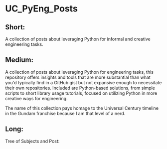 # UC_PyEng_Posts

## Short:
A collection of posts about leveraging Python for informal and creative engineering tasks.

## Medium:
A collection of posts about leveraging Python for engineering tasks, this repository offers insights and tools that are more substantial than what you'd typically find in a GitHub gist but not expansive enough to necessitate their own repositories. Included are Python-based solutions, from simple scripts to short library usage tutorials, focused on utilizing Python in more creative ways for engineering.

The name of this collection pays homage to the Universal Century timeline in the Gundam franchise because I am that level of a nerd.

## Long:
Tree of Subjects and Post:
